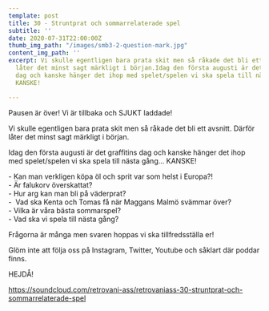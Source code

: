 ```yaml
---
template: post
title: 30 - Struntprat och sommarrelaterade spel
subtitle: ''
date: 2020-07-31T22:00:00Z
thumb_img_path: "/images/smb3-2-question-mark.jpg"
content_img_path: ''
excerpt: Vi skulle egentligen bara prata skit men så råkade det bli ett avsnitt. Därför
  låter det minst sagt märkligt i början.Idag den första augusti är det graffitins
  dag och kanske hänger det ihop med spelet/spelen vi ska spela till nästa gång...
  KANSKE!

---
```

Pausen är över! Vi är tillbaka och SJUKT laddade!  
  
Vi skulle egentligen bara prata skit men så råkade det bli ett avsnitt. Därför låter det minst sagt märkligt i början.  
  
Idag den första augusti är det graffitins dag och kanske hänger det ihop med spelet/spelen vi ska spela till nästa gång... KANSKE!

\- Kan man verkligen köpa öl och sprit var som helst i Europa?!   
\-  Är falukorv överskattat?  
\-  Hur arg kan man bli på väderprat?  
\-   Vad ska Kenta och Tomas få när Maggans Malmö svämmar över?  
\-  Vilka är våra bästa sommarspel?  
\-  Vad ska vi spela till nästa gång?    
  
Frågorna är många men svaren hoppas vi ska tillfredsställa er!   
  
Glöm inte att följa oss på Instagram, Twitter, Youtube och såklart där poddar finns. 

HEJDÅ!

https://soundcloud.com/retrovani-ass/retrovaniass-30-struntprat-och-sommarrelaterade-spel